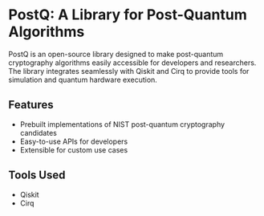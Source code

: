 # PostQ: A Library for Post-Quantum Algorithms

PostQ is an open-source library designed to make post-quantum cryptography algorithms easily accessible for developers and researchers. The library integrates seamlessly with Qiskit and Cirq to provide tools for simulation and quantum hardware execution.

## Features

- Prebuilt implementations of NIST post-quantum cryptography candidates
- Easy-to-use APIs for developers
- Extensible for custom use cases

## Tools Used

- Qiskit
- Cirq
